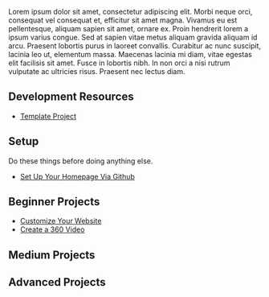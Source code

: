 Lorem ipsum dolor sit amet, consectetur adipiscing elit. Morbi neque orci, consequat vel consequat et, efficitur sit amet magna. Vivamus eu est pellentesque, aliquam sapien sit amet, ornare ex. Proin hendrerit lorem a ipsum varius congue. Sed at sapien vitae metus aliquam gravida aliquam id arcu. Praesent lobortis purus in laoreet convallis. Curabitur ac nunc suscipit, lacinia leo ut, elementum massa. Maecenas lacinia mi diam, vitae egestas elit facilisis sit amet. Fusce in lobortis nibh. In non orci a nisi rutrum vulputate ac ultricies risus. Praesent nec lectus diam.

## Development Resources

- [Template Project](https://techstart-dev.github.io/template)

## Setup
Do these things before doing anything else.

- [Set Up Your Homepage Via Github](https://techstart-dev.github.io/start)

## Beginner Projects

- [Customize Your Website](https://techstart-dev.github.io/website)
- [Create a 360 Video](https://techstart-dev.github.io/360Video)

## Medium Projects

## Advanced Projects
